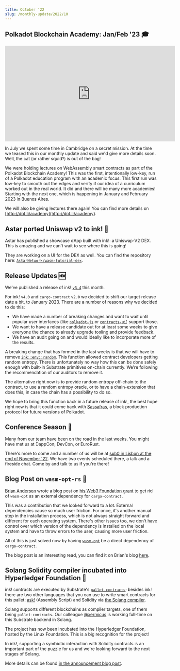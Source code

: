 ```yaml
---
title: October '22
slug: /monthly-update/2022/10
---
```


## Polkadot Blockchain Academy: Jan/Feb '23 🎓

<iframe width="560" height="315" src="https://www.youtube.com/embed/ODg6EPfekf0" title="YouTube video player" frameborder="0" allow="accelerometer; autoplay; clipboard-write; encrypted-media; gyroscope; picture-in-picture" allowfullscreen></iframe>

In July we spent some time in Cambridge on a secret mission.
At the time we teased this in our monthly update and said we'd
give more details soon. Well, the cat (or rather squid?) is out
of the bag!

We were holding lectures on WebAssembly smart contracts as part
of the Polkadot Blockchain Academy! This was the first, intentionally
low-key, run of a Polkadot education program with an academic
focus. This first run was low-key to smooth out the edges and verify
if our idea of a curriculum worked out in the real world.
It did and there will be many more academies! Starting with the next
one, which is happening in January and February 2023 in Buenos Aires.

We will also be giving lectures there again! You can find more
details on [http://dot.li/academy](http://dot.li/academy).

## Astar ported Uniswap v2 to ink! 💱

Astar has published a showcase dApp built with ink!:
a Uniswap-V2 DEX. This is amazing and we can't wait to
see where this is going!

They are working on a UI for the DEX as well. You can find
the repository here:
[`AstarNetwork/wasm-tutorial-dex`](https://github.com/AstarNetwork/wasm-tutorial-dex).

## Release Updates 🆕

We've published a release of ink! [`v3.4`](https://github.com/paritytech/ink/releases/tag/v3.4.0)
this month.

For ink! `v4.0` and `cargo-contract` `v2.0` we decided to shift our
target release date a bit, to January 2023. There are a number of
reasons why we decided to do this:

- We have made a number of breaking changes and want to wait until popular
  user interfaces (like [`polkadot-js`](https://polkadot.js.org/apps/) or
  [`contracts-ui`](https://contracts-ui.substrate.io/)) support those.
- We want to have a release candidate out for at least some weeks to give
  everyone the chance to already upgrade tooling and provide feedback.
- We have an audit going on and would ideally like to incorporate more
  of the results.

A breaking change that has formed in the last weeks is that we
will have to remove [`ink::env::random`](https://docs.rs/ink_env/3.3.1/ink_env/fn.random.html).
This function allowed contract developers getting random entropy.
There is unfortunately no way how this can be done safely enough
with built-in Substrate primitives on-chain currently. We're
following the recommendation of our auditors to remove it.

The alternative right now is to provide random entropy off-chain to
the contract, to use a random entropy oracle, or to have a chain-extension
that does this, in case the chain has a possibility to do so.

We hope to bring this function back in a future release of ink!, the
best hope right now is that it could come back with [Sassafras](https://wiki.polkadot.network/docs/learn-consensus#badass-babe-sassafras), a block production
protocol for future versions of Polkadot.

## Conference Season 📢

Many from our team have been on the road in the last weeks.
You might have met us at DappCon, DevCon, or EuroRust.

There's more to come and a number of us will be at [sub0 in
Lisbon at the end of November '22](https://sub0.polkadot.network/).
We have two events scheduled there, a talk and a fireside chat.
Come by and talk to us if you're there!

## Blog Post on `wasm-opt-rs` 🙌

[Brian Anderson](https://github.com/brson) wrote a blog post on [his
Web3 Foundation grant](https://github.com/w3f/Grants-Program/pull/1070)
to get rid of `wasm-opt` as an external dependency for `cargo-contract`.

This was a contribution that we looked forward to a lot.
External dependencies cause so much user friction. For once, it's
another manual step in the installation process, which is not always
straight forward and different for each operating system.
There's other issues too, we don't have control over which
version of the dependency is installed on the local system and
have to throw errors to the user, causing more user friction.

All of this is just solved now by having [`wasm-opt`](https://crates.io/crates/wasm-opt)
be a direct dependency of `cargo-contract`.

The blog post is an interesting read, you can find it on
Brian's blog [here](https://brson.github.io/2022/10/26/creating-wasm-opt-rust-bindings-with-cxx).

## Solang Solidity compiler incubated into Hyperledger Foundation 🎉

ink! contracts are executed by Substrate's [`pallet-contracts`](versioned_docs/version-4.x/introocs/version-4.x/intro/how-it-works.md);
besides ink! there are two other languages that you can use to
write smart contracts for this pallet: [ask!](https://github.com/ask-lang/ask)
(Assembly Script) and Solidity via [the Solang compiler](https://github.com/hyperledger-labs/solang).

Solang supports different blockchains as compiler targets, one
of them being `pallet-contracts`. Our colleague [@xermicus](https://github.com/xermicus)
is working full-time on this Substrate backend in Solang.

The project has now been incubated into the Hyperledger Foundation,
hosted by the Linux Foundation. This is a big recognition for
the project!

In ink!, supporting a symbiotic interaction with Solidity contracts
is an important part of the puzzle for us and we're looking forward
to the next stages of Solang.

More details can be found [in the announcement blog post](https://www.hyperledger.org/blog/2022/09/12/meet-hyperledger-solang-a-portable-solidity-compiler).
